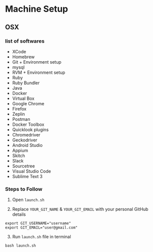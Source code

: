 # Machine Setup

## OSX

### list of softwares

- XCode
- Homebrew
- Git + Environment setup
- mysql
- RVM + Environment setup
- Ruby
- Ruby Bundler
- Java
- Docker
- Virtual Box
- Google Chrome
- Firefox
- Zeplin
- Postman
- Docker Toolbox
- Quicklook plugins
- Chromedriver
- Geckodriver
- Android Studio
- Appium
- Skitch
- Slack
- Sourcetree
- Visual Studio Code
- Sublime Text 3

### Steps to Follow

1. Open `launch.sh`

2. Replace `YOUR_GIT_NAME` & `YOUR_GIT_EMAIL` with your personal GitHub details

```
export GIT_USERNAME="username"
export GIT_EMAIL="user@gmail.com"
```

3. Run `launch.sh` file in terminal

```
bash launch.sh
```